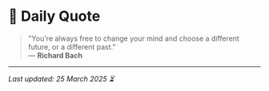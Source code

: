# 📜 Daily Quote

> "You're always free to change your mind and choose a different future, or a different past."  
> — **Richard Bach**

---

_Last updated: 25 March 2025 ⏳_
